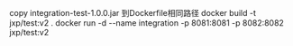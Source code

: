 copy integration-test-1.0.0.jar 到Dockerfile相同路径
docker build -t jxp/test:v2 .
docker run -d --name integration -p 8081:8081  -p 8082:8082 jxp/test:v2
